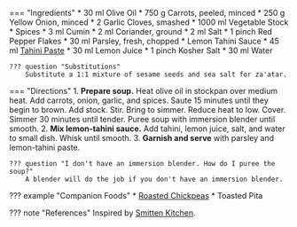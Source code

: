 === "Ingredients"
    * 30 ml Olive Oil
    * 750 g Carrots, peeled, minced
    * 250 g Yellow Onion, minced
    * 2 Garlic Cloves, smashed
    * 1000 ml Vegetable Stock
    * Spices
        * 3 ml Cumin
        * 2 ml Coriander, ground
        * 2 ml Salt
        * 1 pinch Red Pepper Flakes
    * 30 ml Parsley, fresh, chopped
    * Lemon Tahini Sauce
        * 45 ml [Tahini Paste](../sauces/tahini-paste.md)
        * 30 ml Lemon Juice
        * 1 pinch Kosher Salt
        * 30 ml Water

    ??? question "Substitutions"
        Substitute a 1:1 mixture of sesame seeds and sea salt for za'atar.

=== "Directions"
    1. **Prepare soup.** Heat olive oil in stockpan over medium heat. Add carrots, onion, garlic, and spices. Saute 15 minutes until they begin to brown. Add stock. Stir. Bring to simmer. Reduce heat to low. Cover. Simmer 30 minutes until tender. Puree soup with immersion blender until smooth.
    2. **Mix lemon-tahini sauce.** Add tahini, lemon juice, salt, and water to small dish. Whisk until smooth.
    3. **Garnish and serve** with parsley and lemon-tahini paste.

    ??? question "I don't have an immersion blender. How do I puree the soup?"
        A blender will do the job if you don't have an immersion blender.


??? example "Companion Foods"
    * [Roasted Chickpeas](../sides/roasted-chickpeas.md)
    * Toasted Pita

??? note "References"
    Inspired by [Smitten Kitchen](https://smittenkitchen.com/2013/01/carrot-soup-with-tahini-and-crisped-chickpeas/).
